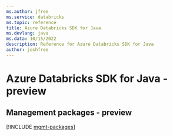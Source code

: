 ```yaml
---
ms.author: jfree
ms.service: databricks
ms.topic: reference
title: Azure Databricks SDK for Java
ms.devlang: java
ms.data: 10/15/2022
description: Reference for Azure Databricks SDK for Java
author: joshfree
---
```

# Azure Databricks SDK for Java - preview

## Management packages - preview
[!INCLUDE [mgmt-packages](databricks-mgmt-index.md)]